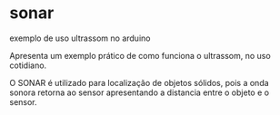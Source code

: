 # sonar
exemplo de uso ultrassom no arduino

Apresenta um exemplo prático de como funciona o ultrassom, no uso cotidiano.

O SONAR é utilizado para localização de objetos sólidos, pois a onda sonora retorna ao sensor apresentando a distancia entre o objeto e o sensor.

